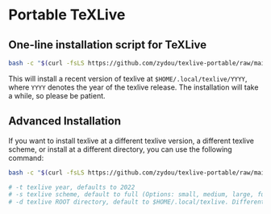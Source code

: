 # Portable TeXLive

## One-line installation script for TeXLive

```bash
bash -c "$(curl -fsLS https://github.com/zydou/texlive-portable/raw/main/install.sh)"
```

This will install a recent version of texlive at `$HOME/.local/texlive/YYYY`, where `YYYY` denotes the year of the texlive release. The installation will take a while, so please be patient.

## Advanced Installation

If you want to install texlive at a different texlive version, a different texlive scheme, or install at a different directory, you can use the following command:

```bash
bash -c "$(curl -fsLS https://github.com/zydou/texlive-portable/raw/main/install.sh)" -- -t 2022 -s full -d "$HOME/.local/texlive"

# -t texlive year, defaults to 2022
# -s texlive scheme, default to full (Options: small, medium, large, full)
# -d texlive ROOT directory, default to $HOME/.local/texlive. Different texlive versions will be installed under this ROOT directory, e.g. $HOME/.local/texlive/2022, $HOME/.local/texlive/2021, etc.
```
